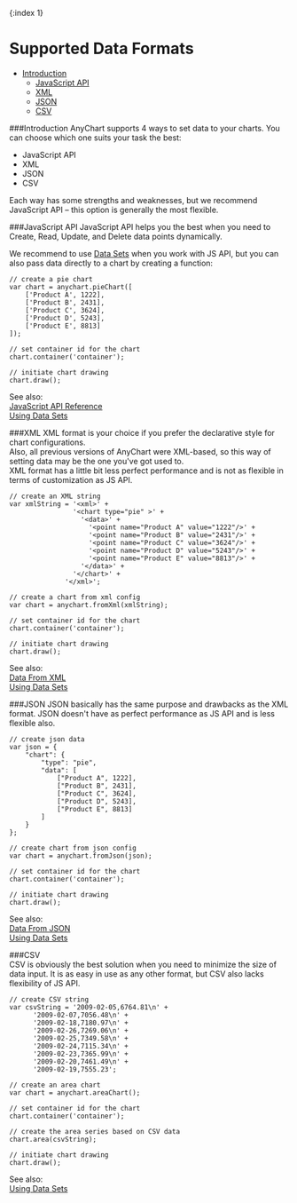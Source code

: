 {:index 1}

Supported Data Formats
=================
 * [Introduction](#introduction)
   * [JavaScript API](#javascript_api)
   * [XML](#xml)
   * [JSON](#json)
   * [CSV](#csv)

###Introduction
AnyChart supports 4 ways to set data to your charts. You can choose which one suits your task the best:
* JavaScript API
* XML
* JSON
* CSV

Each way has some strengths and weaknesses, but we recommend JavaScript API – this option is generally the most flexible.


###JavaScript API
JavaScript API helps you the best when you need to Create, Read, Update, and Delete data points dynamically. 

We recommend to use [Data Sets](./Using_Data_Sets) when you work with JS API, but you can also pass data directly to a chart by creating a function:
```
// create a pie chart
var chart = anychart.pieChart([
    ['Product A', 1222],
    ['Product B', 2431],
    ['Product C', 3624],
    ['Product D', 5243],
    ['Product E', 8813]
]);

// set container id for the chart
chart.container('container');

// initiate chart drawing
chart.draw();
```
See also:  
[JavaScript API Reference](http://api.anychart.com)  
[Using Data Sets](./Using_Data_Sets)

###XML
XML format is your choice if you prefer the declarative style for chart configurations.  
Also, all previous versions of AnyChart were XML-based, so this way of setting data may be the one you've got used to.  
XML format has a little bit less perfect performance and is not as flexible in terms of customization as JS API.
```
// create an XML string
var xmlString = '<xml>' +
                '<chart type="pie" >' +
                  '<data>' +
                    '<point name="Product A" value="1222"/>' +
                    '<point name="Product B" value="2431"/>' +
                    '<point name="Product C" value="3624"/>' +
                    '<point name="Product D" value="5243"/>' +
                    '<point name="Product E" value="8813"/>' +
                  '</data>' +
                '</chart>' +
              '</xml>';
              
// create a chart from xml config              
var chart = anychart.fromXml(xmlString);

// set container id for the chart
chart.container('container');

// initiate chart drawing
chart.draw();
```
See also:  
[Data From XML](./Data_From_XML)  
[Using Data Sets](./Using_Data_Sets)

###JSON
JSON basically has the same purpose and drawbacks as the XML format. JSON doesn't have as perfect performance as JS API and is less flexible also.
```
// create json data
var json = {
    "chart": {
        "type": "pie",
        "data": [
            ["Product A", 1222],
            ["Product B", 2431],
            ["Product C", 3624],
            ["Product D", 5243],
            ["Product E", 8813]
        ]
    }
};

// create chart from json config              
var chart = anychart.fromJson(json);

// set container id for the chart
chart.container('container');

// initiate chart drawing
chart.draw();
```
See also:  
[Data From JSON](./Data_From_JSON)  
[Using Data Sets](./Using_Data_Sets)

###CSV  
CSV is obviously the best solution when you need to minimize the size of data input. It is as easy in use as any other format, but CSV also lacks flexibility of JS API.
```
// create CSV string
var csvString = '2009-02-05,6764.81\n' +
      '2009-02-07,7056.48\n' +
      '2009-02-18,7180.97\n' +
      '2009-02-26,7269.06\n' +
      '2009-02-25,7349.58\n' +
      '2009-02-24,7115.34\n' +
      '2009-02-23,7365.99\n' +
      '2009-02-20,7461.49\n' +
      '2009-02-19,7555.23';
      
// create an area chart      
var chart = anychart.areaChart();

// set container id for the chart
chart.container('container');

// create the area series based on CSV data
chart.area(csvString);

// initiate chart drawing
chart.draw();
```
See also:  
[Using Data Sets](./Using_Data_Sets)


